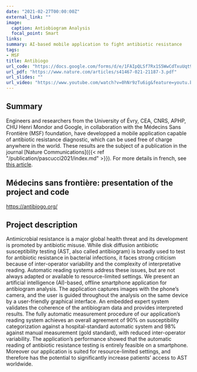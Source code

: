 ```yaml
---
date: "2021-02-27T00:00:00Z"
external_link: ""
image:
  caption: Antiobiogram Analysis
  focal_point: Smart
links:
summary: AI-based mobile application to fight antibiotic resistance
tags:
- MSF
title: Antibiogo
url_code: "https://docs.google.com/forms/d/e/1FAIpQLSf7Rx1S5WwCdTxuUqt9bvKSnznwXVe5uHj7aPgNg8MuXI2-pw/viewform"
url_pdf: "https://www.nature.com/articles/s41467-021-21187-3.pdf"
url_slides: ""
url_video: "https://www.youtube.com/watch?v=0hNr9zTu6ig&feature=youtu.be"
---
```

## Summary
Engineers and researchers from the University of Évry, CEA, CNRS, APHP, CHU Henri Mondor and Google, in collaboration with the Médecins Sans Frontière (MSF) foundation, have developped a mobile application capable of  antibiotic resistance diagnostic, which can be used free of charge anywhere in the world. These results are the subject of a publication in the journal [Nature Communications]({{< ref "/publication/pascucci2021/index.md" >}}).
For more details in french, see <a href= "https://dataanalyticspost.com/une-ia-qui-va-faire-reculer-lantibioresistance/">this article</a>.

## Médecins sans frontière:  presentation of the project and code

https://antibiogo.org/


## Project description
Antimicrobial resistance is a major global health threat and its development is promoted by antibiotic misuse. While disk diffusion antibiotic susceptibility testing (AST, also called antibiogram) is broadly used to test for antibiotic resistance in bacterial infections, it faces strong criticism because of inter-operator variability and the complexity of interpretative reading. Automatic reading systems address these issues, but are not always adapted or available to resource-limited settings. We present an artificial intelligence (AI)-based, offline smartphone application for antibiogram analysis. The application captures images with the phone’s camera, and the user is guided throughout the analysis on the same device by a user-friendly graphical interface. An embedded expert system validates the coherence of the antibiogram data and provides interpreted results. The fully automatic measurement procedure of our application’s reading system achieves an overall agreement of 90% on susceptibility categorization against a hospital-standard automatic system and 98% against manual measurement (gold standard), with reduced inter-operator variability. The application’s performance showed that the automatic reading of antibiotic resistance testing is entirely feasible on a smartphone. Moreover our application is suited for resource-limited settings, and therefore has the potential to significantly increase patients’ access to AST worldwide.

